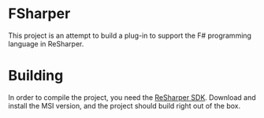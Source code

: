 FSharper
========
This project is an attempt to build a plug-in to support the F# programming language in ReSharper.

Building
========
In order to compile the project, you need the [ReSharper SDK](http://www.jetbrains.com/resharper/download/index.html). Download and install the MSI version, and the project should build right out of the box.